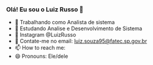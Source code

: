 ### Olá! Eu sou o Luiz Russo 👋

- 🔭 Trabalhando como Analista de sistema 
- 🌱 Estudando Analise e Desenvolvimento de Sistema 
- 💬 Instagram @LuizRusso
- 📧 Contate-me no email: luiz.souza95@fatec.sp.gov.br
- 📫 How to reach me: 
- 😄 Pronouns: Ele/dele



